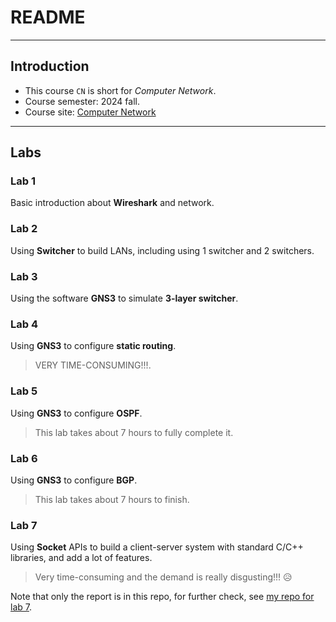 # README

---

## Introduction

* This course `CN` is short for *Computer Network*.
* Course semester: 2024 fall.
* Course site: [Computer Network](http://10.214.0.253/network/exercise/)

---

## Labs

### Lab 1

Basic introduction about **Wireshark** and network.

### Lab 2

Using **Switcher** to build LANs, including using 1 switcher and 2 switchers.

### Lab 3

Using the software **GNS3** to simulate **3-layer switcher**.

### Lab 4

Using **GNS3** to configure **static routing**.

> VERY TIME-CONSUMING!!!.

### Lab 5

Using **GNS3** to configure **OSPF**.

> This lab takes about 7 hours to fully complete it.

### Lab 6

Using **GNS3** to configure **BGP**.

> This lab takes about 7 hours to finish.

### Lab 7

Using **Socket** APIs to build a client-server system with standard C/C++ libraries, and add a lot of features.

> Very time-consuming and the demand is really disgusting!!! 😥

Note that only the report is in this repo, for further check, see [my repo for lab 7](https://github.com/lEEExp3rt/ZJU-Computer-Network-Socket).

